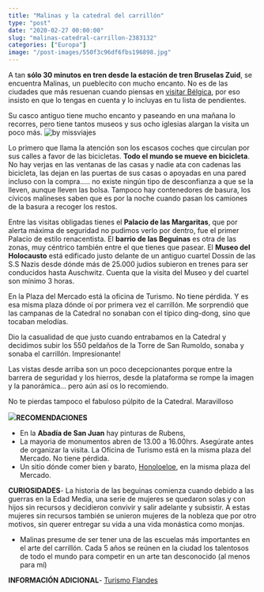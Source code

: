 ```yaml
---
title: "Malinas y la catedral del carrillón"
type: "post"
date: "2020-02-27 00:00:00"
slug: "malinas-catedral-carrillon-2383132"
categories: ["Europa"]
image: "/post-images/550f3c96df6fbs196898.jpg"
---
```


A tan **sólo 30 minutos en tren desde la estación de tren Bruselas Zuid**, se encuentra Malinas, un pueblecito con mucho encanto. No es de las ciudades que más resuenan cuando piensas en [visitar Bélgica](http://www.missviajes.com/escapada-a-belgica-en-4-dias/), por eso insisto en que lo tengas en cuenta y lo incluyas en tu lista de pendientes.  
  
Su casco antiguo tiene mucho encanto y paseando en una mañana lo recorres, pero tiene tantos museos y sus ocho iglesias alargan la visita un poco más. ![by missviajes ](/post-images/550f3c96df6fbs196898.jpg)  
  
Lo primero que llama la atención son los escasos coches que circulan por sus calles a favor de las bicicletas. **Todo el mundo se mueve en bicicleta**. No hay verjas en las ventanas de las casas y nadie ata con cadenas las bicicleta, las dejan en las puertas de sus casas o apoyadas en una pared incluso con la compra..... no existe ningún tipo de desconfianza a que se la lleven, aunque lleven las bolsa. Tampoco hay contenedores de basura, los cívicos malineses saben que es por la noche cuando pasan los camiones de la basura a recoger los restos.  
  
Entre las visitas obligadas tienes el **Palacio de las Margaritas**, que por alerta máxima de seguridad no pudimos verlo por dentro, fue el primer Palacio de estilo renacentista. El **barrio de las Beguinas** es otra de las zonas, muy céntrico también entre el que tienes que pasear. El **Museo del Holocausto** está edificado justo delante de un antiguo cuartel Dossin de las S.S Nazis desde dónde más de 25.000 judios subieron en trenes para ser conducidos hasta Auschwitz. Cuenta que la visita del Museo y del cuartel son mínimo 3 horas.  
  
En la Plaza del Mercado está la oficina de Turismo. No tiene pérdida. Y es esa misma plaza dónde oí por primera vez el carrillón. Me sorprendió que las campanas de la Catedral no sonaban con el típico ding-dong, sino que tocaban melodías.  
  
Dio la casualidad de que justo cuando entrabamos en la Catedral y decidimos subir los 550 peldaños de la Torre de San Rumoldo, sonaba y sonaba el carrillón. Impresionante!  
  
Las vistas desde arriba son un poco decepcionantes porque entre la barrera de seguridad y los hierros, desde la plataforma se rompe la imagen y la panorámica... pero aún así os lo recomiendo.  
  
No te pierdas tampoco el fabuloso púlpito de la Catedral. Maravilloso  
  
![](/post-images/550f3faf72ef2s164815.jpg)**RECOMENDACIONES**

- En la **Abadía de San Juan** hay pinturas de Rubens,
- La mayoria de monumentos abren de 13.00 a 16.00hrs. Asegúrate antes de organizar la visita. La Oficina de Turismo está en la misma plaza del Mercado. No tiene pérdida.
- Un sitio dónde comer bien y barato, [Honoloeloe](http://www.honoloeloe.com/), en la misma plaza del Mercado.

**CURIOSIDADES**- La historia de las beguinas comienza cuando debido a las guerras en la Edad Media, una serie de mujeres se quedaron solas y con hijos sin recursos y decidieron convivir y salir adelante y subsistir. A estas mujeres sin recursos también se unieron mujeres de la nobleza que por otro motivos, sin querer entregar su vida a una vida monástica como monjas.
- Malinas presume de ser tener una de las escuelas más importantes en el arte del carrillón. Cada 5 años se reúnen en la ciudad los talentosos de todo el mundo para competir en un arte tan desconocido (al menos para mí)

**INFORMACIÓN ADICIONAL**- [Turismo Flandes](http://www.flandes.net/)